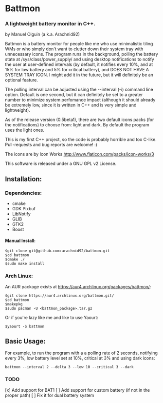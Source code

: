 # Battmon
### A lightweight battery monitor in C++.

by Manuel Olguin (a.k.a. Arachnid92)

Battmon is a battery monitor for people like me who use minimalistic tiling WMs
or who simply don't want to clutter down their system tray with unnecessary icons.
The program runs in the background, polling the battery state at /sys/class/power_supply/ 
and using desktop notifications to notify the user at user-defined intervals 
(by default, it notifies every 10%, and at 15% for low battery and 5% for critical battery), 
and DOES NOT HAVE A SYSTEM TRAY ICON. I might add it in the future, but it will definitely be an optional feature.

The polling interval can be adjusted using the --interval (-i) command line option. Default is one second, but it can definitely be set
to a greater number to minimize system perfomance impact (although it should already be extremely low, since it is written in C++ and is
very simple and lightweight).

As of the release version (0.5beta1), there are two default icons packs (for the notifications) to choose from: light and dark. 
By default the program uses the light ones.

This is my first C++ project, so the code is probably horrible and too C-like. Pull-requests and bug reports are welcome! :)  

The icons are by Icon Works
http://www.flaticon.com/packs/icon-works/3

This software is released under a GNU GPL v2 License.

## Installation:

### Dependencies:
- cmake
- GDK Pixbuf
- LibNotify
- GLIB
- GTK2
- Boost

#### Manual Install:
```
$git clone git@github.com:arachnid92/battmon.git
$cd battmon
$cmake ./
$sudo make install
``` 
### Arch Linux:
An AUR package exists at https://aur4.archlinux.org/packages/battmon/:
```
$git clone https://aur4.archlinux.org/battmon.git/
$cd battmon
$makepkg
$sudo pacman -U <battmon_package>.tar.gz
```
Or if you're lazy like me and like to use Yaourt:
```
$yaourt -S battmon
```

## Basic Usage:

For example, to run the program with a a polling rate of 2 seconds, notifying every 3%, low battery level set at 10%,
critical at 3% and using dark icons:

```
battmon --interval 2 --delta 3 --low 10 --critical 3 --dark
```

### TODO
[x] Add support for BAT1
[ ] Add support for custom battery (if not in the proper path)
[ ] Fix it for dual battery system 

